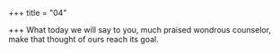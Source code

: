 +++
title = "04"

+++
What today we will say to you, much praised wondrous counselor, make that thought of ours reach its goal.